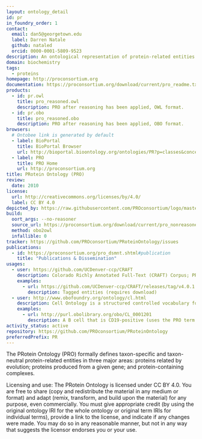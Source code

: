 ```yaml
---
layout: ontology_detail
id: pr
in_foundry_order: 1
contact:
  email: dan5@georgetown.edu
  label: Darren Natale
  github: nataled
  orcid: 0000-0001-5809-9523
description: An ontological representation of protein-related entities
domain: biochemistry
tags:
  - proteins
homepage: http://proconsortium.org
documentation: https://proconsortium.org/download/current/pro_readme.txt
products:
  - id: pr.owl
    title: pro_reasoned.owl
    description: PRO after reasoning has been applied, OWL format.
  - id: pr.obo
    title: pro_reasoned.obo
    description: PRO after reasoning has been applied, OBO format.
browsers:
  # Ontobee link is generated by default
  - label: BioPortal
    title: BioPortal Browser
    url: http://bioportal.bioontology.org/ontologies/PR?p=classes&conceptid=http://purl.obolibrary.org/obo/PR_000000001
  - label: PRO
    title: PRO Home
    url: http://proconsortium.org
title: PRotein Ontology (PRO)
review:
  date: 2010
license:
  url: http://creativecommons.org/licenses/by/4.0/
  label: CC BY 4.0
depicted_by: https://raw.githubusercontent.com/PROconsortium/logo/master/PROlogo_small.png
build:
  oort_args: --no-reasoner
  source_url: https://proconsortium.org/download/current/pro_nonreasoned.obo
  method: obo2owl
  infallible: 0
tracker: https://github.com/PROconsortium/PRoteinOntology/issues
publications:
  - id: https://proconsortium.org/pro_dsmnt.shtml#publication
    title: "Publications & Dissemination"
usages:
  - user: https://github.com/UCDenver-ccp/CRAFT
    description: Colorado Richly Annotated Full-Text (CRAFT) Corpus; PRO is used for entity tagging and annotation
    examples:
      - url: https://github.com/UCDenver-ccp/CRAFT/releases/tag/v4.0.1
        description: Tagged entities (requires download)
  - user: http://www.obofoundry.org/ontology/cl.html
    description: Cell Ontology is a structured controlled vocabulary for cell types in animals; PRO is used for cell type definitions
    examples:
      - url: http://purl.obolibrary.org/obo/CL_0001201
        description: A B cell that is CD19-positive (uses the PRO term for non-species-specific CD19 molecule, PR:000001002)
activity_status: active
repository: https://github.com/PROconsortium/PRoteinOntology
preferredPrefix: PR
---
```


The PRotein Ontology (PRO) formally defines taxon-specific and taxon-neutral protein-related entities in three major areas: proteins related by evolution; proteins produced from a given gene; and protein-containing complexes.

Licensing and use: The PRotein Ontology is licensed under CC BY 4.0. You are free to share (copy and redistribute the material in any medium or format) and adapt (remix, transform, and build upon the material) for any purpose, even commercially. You must give appropriate credit (by using the original ontology IRI for the whole ontology or original term IRIs for individual terms), provide a link to the license, and indicate if any changes were made. You may do so in any reasonable manner, but not in any way that suggests the licensor endorses you or your use.
